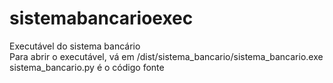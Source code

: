 # sistemabancarioexec
Executável do sistema bancário
<br>
Para abrir o executável, vá em /dist/sistema_bancario/sistema_bancario.exe
<br>
sistema_bancario.py é o código fonte